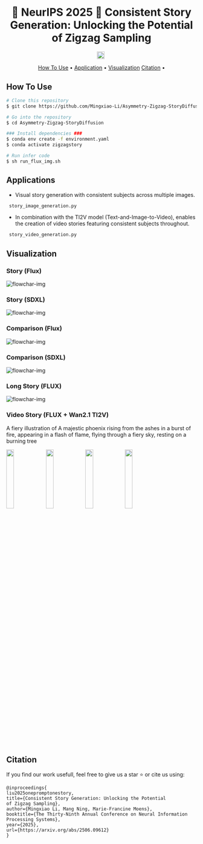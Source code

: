 <h1 align="center">
   🎉  NeurIPS 2025 🎉  Consistent Story Generation: Unlocking the Potential of Zigzag Sampling
  <br>
</h1>

<div align="center">

<!-- <a href="http://59.110.93.62:7089/" style="display: inline-block;">
    <img src="./resource/gradio.svg" alt="demo" style="height: 20px; vertical-align: middle;">
</a>&nbsp; -->
<a href="https://arxiv.org/pdf/2506.09612.pdf" style="display: inline-block;">
    <img src="https://img.shields.io/badge/arXiv%20paper-2406.06525-b31b1b.svg" alt="arXiv" style="height: 20px; vertical-align: middle;">
</a>&nbsp;
<!-- <a href="https://byliutao.github.io/1Prompt1Story.github.io/" style="display: inline-block;">
    <img src="https://img.shields.io/badge/Project_page-More_visualizations-green" alt="project page" style="height: 20px; vertical-align: middle;">
</a>&nbsp; -->
</div>
<p align="center">
  <a href="#how-to-use">How To Use</a> •
  <a href="#more application">Application</a> •
  <a href="#visualizations">Visualization</a> 
  <a href="#citation">Citation</a> •
</p>


## How To Use
```bash
# Clone this repository
$ git clone https://github.com/Mingxiao-Li/Asymmetry-Zigzag-StoryDiffusion.git

# Go into the repository
$ cd Asymmetry-Zigzag-StoryDiffusion

### Install dependencies ###
$ conda env create -f environment.yaml
$ conda activate zigzagstory

# Run infer code
$ sh run_flux_img.sh

```

## Applications 

* Visual story generation with consistent subjects across multiple images.
 ```bash 
  story_image_generation.py
 ```
* In combination with the TI2V model (Text-and-Image-to-Video), enables the creation of video stories featuring consistent subjects throughout.
 ```bash 
  story_video_generation.py
 ```

## Visualization
### Story (Flux)
![flowchar-img](images/flux_more_vis.png)

### Story (SDXL)
![flowchar-img](images/sdxl-more-vis.png)

### Comparison (Flux)
![flowchar-img](images/flux_compar1.png)

### Comparison (SDXL)
![flowchar-img](images/sdxl_compar.png)


### Long Story (FLUX)
![flowchar-img](images/long_story_1.png)

### Video Story (FLUX + Wan2.1 TI2V)

<p align="center"> 
  <p>
  A fiery illustration of A majestic phoenix rising from the ashes in a burst of fire, appearing in a flash of flame, flying through a fiery sky, resting on a burning tree
  </p>
  <img src="videos/fairy_tales_31_1.gif" width="20%" />
  <img src="videos/fairy_tales_31_2.gif" width="20%" />
  <img src="videos/fairy_tales_31_3.gif" width="20%" />
  <img src="videos/fairy_tales_31_4.gif" width="20%" />
</p>

</p>


## Citation
If you find our work usefull, feel free to give us a star ⭐ or cite us using:
```
@inproceedings{
liu2025onepromptonestory,
title={Consistent Story Generation: Unlocking the Potential
of Zigzag Sampling},
author={Mingxiao Li, Mang Ning, Marie-Francine Moens},
booktitle={The Thirty-Ninth Annual Conference on Neural Information Processing Systems},
year={2025},
url={https://arxiv.org/abs/2506.09612}
}
```
